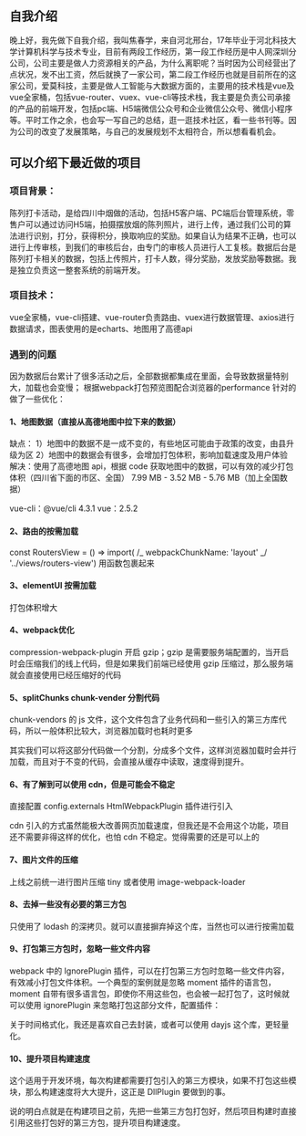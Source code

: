 ## 自我介绍
晚上好，我先做下自我介绍，我叫焦春学，来自河北邢台，17年毕业于河北科技大学计算机科学与技术专业，目前有两段工作经历，第一段工作经历是中人网深圳分公司，公司主要是做人力资源相关的产品，为什么离职呢？当时因为公司经营出了点状况，发不出工资，然后就换了一家公司，第二段工作经历也就是目前所在的这家公司，爱莫科技，主要是做人工智能与大数据方面的，主要用的技术栈是vue及vue全家桶，包括vue-router、vuex、vue-cli等技术栈，我主要是负责公司承接的产品的前端开发，包括pc端、H5端微信公众号和企业微信公众号、微信小程序等。平时工作之余，也会写一写自己的总结，逛一逛技术社区，看一些书刊等。因为公司的改变了发展策略，与自己的发展规划不太相符合，所以想看看机会。
## 可以介绍下最近做的项目

### 项目背景：
陈列打卡活动，是给四川中烟做的活动，包括H5客户端、PC端后台管理系统，零售户可以通过访问H5端，拍摄摆放烟的陈列照片，进行上传，通过我们公司的算法进行识别，打分，获得积分，换取响应的奖励。如果自认为结果不正确，也可以进行上传审核，到我们的审核后台，由专门的审核人员进行人工复核。数据后台是陈列打卡相关的数据，包括上传照片，打卡人数，得分奖励，发放奖励等数据。我是独立负责这一整套系统的前端开发。

### 项目技术：
vue全家桶，vue-cli搭建、vue-router负责路由、vuex进行数据管理、axios进行数据请求，图表使用的是echarts、地图用了高德api

### 遇到的问题
因为数据后台累计了很多活动之后，全部数据都集成在里面，会导致数据量特别大，加载也会变慢；
根据webpack打包预览图配合浏览器的performance 针对的做了一些优化：

####  1、地图数据（直接从高德地图中拉下来的数据）

缺点：
1）地图中的数据不是一成不变的，有些地区可能由于政策的改变，由县升级为区
2）地图中的数据会有很多，会增加打包体积，影响加载速度及用户体验
解决：使用了高德地图 api，根据 code 获取地图中的数据，可以有效的减少打包体积（四川省下面的市区、全国）
7.99 MB - 3.52 MB - 5.76 MB（加上全国数据）

vue-cli：@vue/cli 4.3.1
vue：2.5.2

#### 2、路由的按需加载

const RoutersView = () => import( /_ webpackChunkName: 'layout' _/ '../views/routers-view')
用函数包裹起来

#### 3、elementUI 按需加载

打包体积增大

#### 4、webpack优化

compression-webpack-plugin 开启 gzip；gzip 是需要服务端配置的，当开启时会压缩我们的线上代码，但是如果我们前端已经使用 gzip 压缩过，那么服务端就会直接使用已经压缩好的代码

#### 5、splitChunks chunk-vender 分割代码

chunk-vendors 的 js 文件，这个文件包含了业务代码和一些引入的第三方库代码，所以一般体积比较大，浏览器加载时也耗时更多

其实我们可以将这部分代码做一个分割，分成多个文件，这样浏览器加载时会并行加载，而且对于不变的代码，会直接从缓存中读取，速度得到提升。

#### 6、有了解到可以使用 cdn，但是可能会不稳定

直接配置 config.externals HtmlWebpackPlugin 插件进行引入

cdn 引入的方式虽然能极大改善网页加载速度，但我还是不会用这个功能，项目还不需要非得这样的优化，也怕 cdn 不稳定。觉得需要的还是可以上的

#### 7、图片文件的压缩

上线之前统一进行图片压缩 tiny
或者使用 image-webpack-loader

#### 8、去掉一些没有必要的第三方包

只使用了 lodash 的深拷贝。就可以直接摒弃掉这个库，当然也可以进行按需加载

#### 9、打包第三方包时，忽略一些文件内容

webpack 中的 IgnorePlugin 插件，可以在打包第三方包时忽略一些文件内容，有效减小打包文件体积。一个典型的案例就是忽略 moment 插件的语言包，moment 自带有很多语言包，即使你不用这些包，也会被一起打包了，这时候就可以使用 ignorePlugin 来忽略打包这部分文件，配置插件：

关于时间格式化，我还是喜欢自己去封装，或者可以使用 dayjs 这个库，更轻量化。

#### 10、提升项目构建速度

这个适用于开发环境，每次构建都需要打包引入的第三方模块，如果不打包这些模块，那么构建速度将大大提升，这正是 DllPlugin 要做到的事。

说的明白点就是在构建项目之前，先把一些第三方包打包好，然后项目构建时直接引用这些打包好的第三方包，提升项目构建速度。
